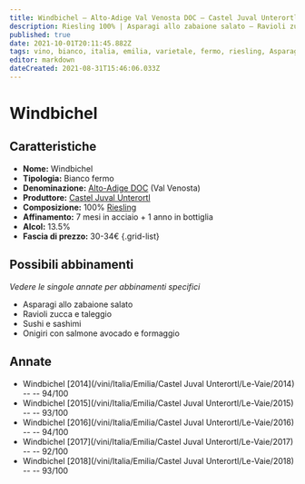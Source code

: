 ```yaml
---
title: Windbichel – Alto-Adige Val Venosta DOC – Castel Juval Unterortl – Alto-Adige (IT) – 30-34€ – 5★
description: Riesling 100% | Asparagi allo zabaione salato – Ravioli zucca e taleggio – Sushi e sashimi – Onigiri con salmone avocado e formaggio
published: true
date: 2021-10-01T20:11:45.882Z
tags: vino, bianco, italia, emilia, varietale, fermo, riesling, Asparagi allo zabaione salato, Ravioli zucca e taleggio, Sushi e sashimi, 5 stelle, Onigiri con salmone avocado e formaggio, 30-34€
editor: markdown
dateCreated: 2021-08-31T15:46:06.033Z
---
```


# Windbichel

## Caratteristiche
- **Nome:** Windbichel
- **Tipologia:** Bianco fermo
- **Denominazione:** [Alto-Adige DOC](/denominazioni/Italia/Alto-Adige/DOC/Alto-Adige) (Val Venosta)
- **Produttore:** [Castel Juval Unterortl](/produttori/Italia/Alto-Adige/Castel-Juval-Unterortl) 
- **Composizione:** 100% [Riesling](/vitigni/Germania/bacca-bianca/riesling)
- **Affinamento:** 7 mesi in acciaio + 1 anno in bottiglia
- **Alcol:** 13.5%
- **Fascia di prezzo:** 30-34€
{.grid-list}



## Possibili abbinamenti
*Vedere le singole annate per abbinamenti specifici*

- Asparagi allo zabaione salato
- Ravioli zucca e taleggio 
- Sushi e sashimi
- Onigiri con salmone avocado e formaggio
  
## Annate
- Windbichel [2014](/vini/Italia/Emilia/Castel Juval Unterortl/Le-Vaie/2014) -- <span class="star-5"></span> -- 94/100
- Windbichel [2015](/vini/Italia/Emilia/Castel Juval Unterortl/Le-Vaie/2015) -- <span class="star-5"></span> -- 93/100
- Windbichel [2016](/vini/Italia/Emilia/Castel Juval Unterortl/Le-Vaie/2016) -- <span class="star-5"></span> -- 94/100
- Windbichel [2017](/vini/Italia/Emilia/Castel Juval Unterortl/Le-Vaie/2017) -- <span class="star-5"></span> -- 92/100
- Windbichel [2018](/vini/Italia/Emilia/Castel Juval Unterortl/Le-Vaie/2018) -- <span class="star-5"></span> -- 93/100


